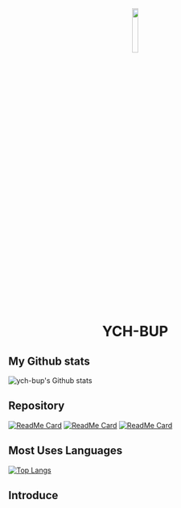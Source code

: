<div align=center>
  <img src="https://images-ext-2.discordapp.net/external/ZeNU7OTsjrcFlY_Cbe1plfLI4QmZW1CErPlZJgiiAas/%3Fsize%3D1024/https/cdn.discordapp.com/avatars/602011789408075777/b78b9e350f53ec13ab899a1e8a6bdfe7.png?width=502&height=502" width="15%" height="15%">
  <h1>YCH-BUP</h1>
</div>

## My Github stats

![ych-bup's Github stats](https://github-readme-stats.vercel.app/api?username=ych-bup&show_icons=true&theme=tokyonight)&nbsp;

## Repository

[![ReadMe Card](https://github-readme-stats.vercel.app/api/pin/?username=ych-bup&repo=Ich.BOT&bg_color=000&text_color=fff)](https://github.com/ych-bup/Ich.BOT)
[![ReadMe Card](https://github-readme-stats.vercel.app/api/pin/?username=ych-bup&repo=moon-phase&bg_color=000&text_color=fff)](https://github.com/ych-bup/moon-phase)
[![ReadMe Card](https://github-readme-stats.vercel.app/api/pin/?username=ych-bup&repo=Ich-DOCS&bg_color=000&text_color=fff)](https://github.com/ych-bup/Ich-DOCS)

## Most Uses Languages

[![Top Langs](https://github-readme-stats.vercel.app/api/top-langs/?username=ych-bup&langs_count=8&bg_color=000&text_color=fff)](https://github.com/ych-bup/Ich.BOT)

## Introduce

